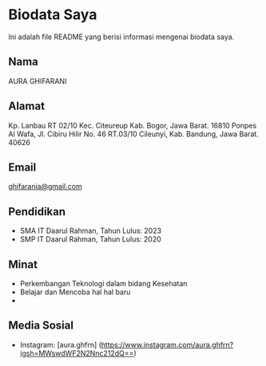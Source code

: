 # Biodata Saya

Ini adalah file README yang berisi informasi mengenai biodata saya.

## Nama
AURA GHIFARANI

## Alamat
Kp. Lanbau RT 02/10 Kec. Citeureup Kab. Bogor, Jawa Barat. 16810
Ponpes Al Wafa, Jl. Cibiru Hilir No. 46 RT.03/10 Cileunyi, Kab. Bandung, Jawa Barat. 40626

## Email
ghifarania@gmail.com

## Pendidikan
- SMA IT Daarul Rahman, Tahun Lulus: 2023
- SMP IT Daarul Rahman, Tahun Lulus: 2020

## Minat
- Perkembangan Teknologi dalam bidang Kesehatan
- Belajar dan Mencoba hal hal baru
- 
## Media Sosial
- Instagram: [aura.ghfrn] (https://www.instagram.com/aura.ghfrn?igsh=MWswdWF2N2Nnc212dQ==)


